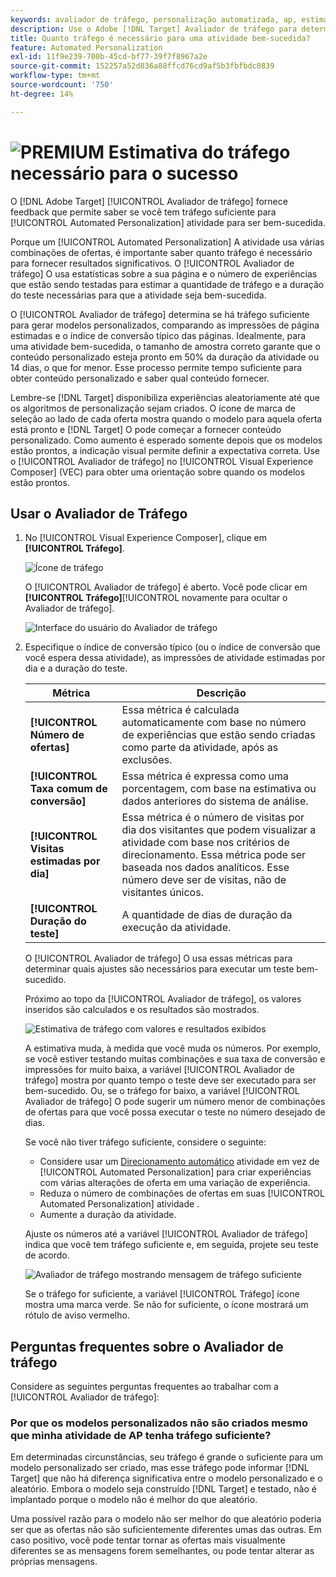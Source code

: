 ```yaml
---
keywords: avaliador de tráfego, personalização automatizada, ap, estimar tráfego, direcionamento automático
description: Use o Adobe [!DNL Target] Avaliador de tráfego para determinar se você tem tráfego suficiente para que sua atividade do Automated Personalization seja bem-sucedida.
title: Quanto tráfego é necessário para uma atividade bem-sucedida?
feature: Automated Personalization
exl-id: 11f9e239-700b-45cd-bf77-39f7f8967a2e
source-git-commit: 152257a52d836a88ffcd76cd9af5b3fbfbdc0839
workflow-type: tm+mt
source-wordcount: '750'
ht-degree: 14%

---
```


# ![PREMIUM](/help/main/assets/premium.png) Estimativa do tráfego necessário para o sucesso

O [!DNL Adobe Target] [!UICONTROL Avaliador de tráfego] fornece feedback que permite saber se você tem tráfego suficiente para [!UICONTROL Automated Personalization] atividade para ser bem-sucedida.

Porque um [!UICONTROL Automated Personalization] A atividade usa várias combinações de ofertas, é importante saber quanto tráfego é necessário para fornecer resultados significativos. O [!UICONTROL Avaliador de tráfego] O usa estatísticas sobre a sua página e o número de experiências que estão sendo testadas para estimar a quantidade de tráfego e a duração do teste necessárias para que a atividade seja bem-sucedida.

O [!UICONTROL Avaliador de tráfego] determina se há tráfego suficiente para gerar modelos personalizados, comparando as impressões de página estimadas e o índice de conversão típico das páginas. Idealmente, para uma atividade bem-sucedida, o tamanho de amostra correto garante que o conteúdo personalizado esteja pronto em 50% da duração da atividade ou 14 dias, o que for menor. Esse processo permite tempo suficiente para obter conteúdo personalizado e saber qual conteúdo fornecer.

Lembre-se [!DNL Target] disponibiliza experiências aleatoriamente até que os algoritmos de personalização sejam criados. O ícone de marca de seleção ao lado de cada oferta mostra quando o modelo para aquela oferta está pronto e [!DNL Target] O pode começar a fornecer conteúdo personalizado. Como aumento é esperado somente depois que os modelos estão prontos, a indicação visual permite definir a expectativa correta. Use o [!UICONTROL Avaliador de tráfego] no [!UICONTROL Visual Experience Composer] (VEC) para obter uma orientação sobre quando os modelos estão prontos.

## Usar o Avaliador de Tráfego

1. No [!UICONTROL Visual Experience Composer], clique em **[!UICONTROL Tráfego]**.

   ![Ícone de tráfego](/help/main/c-activities/t-automated-personalization/assets/icon-traffic.png)

   O [!UICONTROL Avaliador de tráfego] é aberto. Você pode clicar em **[!UICONTROL Tráfego]**[!UICONTROL  novamente para ocultar o Avaliador de tráfego].

   ![Interface do usuário do Avaliador de tráfego](assets/ap_est.png)

1. Especifique o índice de conversão típico (ou o índice de conversão que você espera dessa atividade), as impressões de atividade estimadas por dia e a duração do teste.

   | Métrica | Descrição |
   | --- | --- |
   | **[!UICONTROL Número de ofertas]** | Essa métrica é calculada automaticamente com base no número de experiências que estão sendo criadas como parte da atividade, após as exclusões. |
   | **[!UICONTROL Taxa comum de conversão]** | Essa métrica é expressa como uma porcentagem, com base na estimativa ou dados anteriores do sistema de análise. |
   | **[!UICONTROL Visitas estimadas por dia]** | Essa métrica é o número de visitas por dia dos visitantes que podem visualizar a atividade com base nos critérios de direcionamento. Essa métrica pode ser baseada nos dados analíticos. Esse número deve ser de visitas, não de visitantes únicos. |
   | **[!UICONTROL Duração do teste]** | A quantidade de dias de duração da execução da atividade. |

   O [!UICONTROL Avaliador de tráfego] O usa essas métricas para determinar quais ajustes são necessários para executar um teste bem-sucedido.

   Próximo ao topo da [!UICONTROL Avaliador de tráfego], os valores inseridos são calculados e os resultados são mostrados.

   ![Estimativa de tráfego com valores e resultados exibidos](assets/ap_est_no.png)

   A estimativa muda, à medida que você muda os números. Por exemplo, se você estiver testando muitas combinações e sua taxa de conversão e impressões for muito baixa, a variável [!UICONTROL Avaliador de tráfego] mostra por quanto tempo o teste deve ser executado para ser bem-sucedido. Ou, se o tráfego for baixo, a variável [!UICONTROL Avaliador de tráfego] O pode sugerir um número menor de combinações de ofertas para que você possa executar o teste no número desejado de dias.

   Se você não tiver tráfego suficiente, considere o seguinte:

   * Considere usar um [Direcionamento automático](/help/main/c-activities/auto-target/auto-target-to-optimize.md) atividade em vez de [!UICONTROL Automated Personalization] para criar experiências com várias alterações de oferta em uma variação de experiência.
   * Reduza o número de combinações de ofertas em suas [!UICONTROL Automated Personalization] atividade .
   * Aumente a duração da atividade.

   Ajuste os números até a variável [!UICONTROL Avaliador de tráfego] indica que você tem tráfego suficiente e, em seguida, projete seu teste de acordo.

   ![Avaliador de tráfego mostrando mensagem de tráfego suficiente](assets/ap_est_yes.png)

   Se o tráfego for suficiente, a variável [!UICONTROL Tráfego] ícone mostra uma marca verde. Se não for suficiente, o ícone mostrará um rótulo de aviso vermelho.

## Perguntas frequentes sobre o Avaliador de tráfego

Considere as seguintes perguntas frequentes ao trabalhar com a [!UICONTROL Avaliador de tráfego]:

### Por que os modelos personalizados não são criados mesmo que minha atividade de AP tenha tráfego suficiente?

Em determinadas circunstâncias, seu tráfego é grande o suficiente para um modelo personalizado ser criado, mas esse tráfego pode informar [!DNL Target] que não há diferença significativa entre o modelo personalizado e o aleatório. Embora o modelo seja construído [!DNL Target] e testado, não é implantado porque o modelo não é melhor do que aleatório.

Uma possível razão para o modelo não ser melhor do que aleatório poderia ser que as ofertas não são suficientemente diferentes umas das outras. Em caso positivo, você pode tentar tornar as ofertas mais visualmente diferentes se as mensagens forem semelhantes, ou pode tentar alterar as próprias mensagens.
